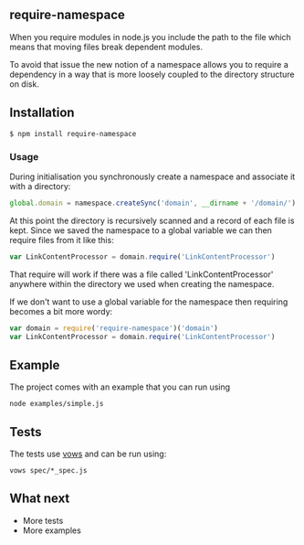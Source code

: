 ## require-namespace
When you require modules in node.js you include the path to the file which means that moving files break dependent modules. 

To avoid that issue the new notion of a namespace allows you to require a dependency in a way that is more loosely coupled to the directory structure on disk.

## Installation
    $ npm install require-namespace

### Usage
During initialisation you synchronously create a namespace and associate it with a directory:
```js
global.domain = namespace.createSync('domain', __dirname + '/domain/')
```
At this point the directory is recursively scanned and a record of each file is kept. Since we saved the namespace to a global variable we can then require files from it like this:
```js
var LinkContentProcessor = domain.require('LinkContentProcessor')
```
That require will work if there was a file called 'LinkContentProcessor' anywhere within the directory we used when creating the namespace. 

If we don't want to use a global variable for the namespace then requiring becomes a bit more wordy:
```js
var domain = require('require-namespace')('domain')
var LinkContentProcessor = domain.require('LinkContentProcessor')
```
## Example
The project comes with an example that you can run using

    node examples/simple.js

## Tests
The tests use [vows](http://vowsjs.org/) and can be run using:

    vows spec/*_spec.js

## What next
  * More tests
  * More examples